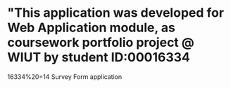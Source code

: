 # "This application was developed for Web Application module, as coursework portfolio project @ WIUT by student ID:00016334

16334%20=14 Survey Form application
